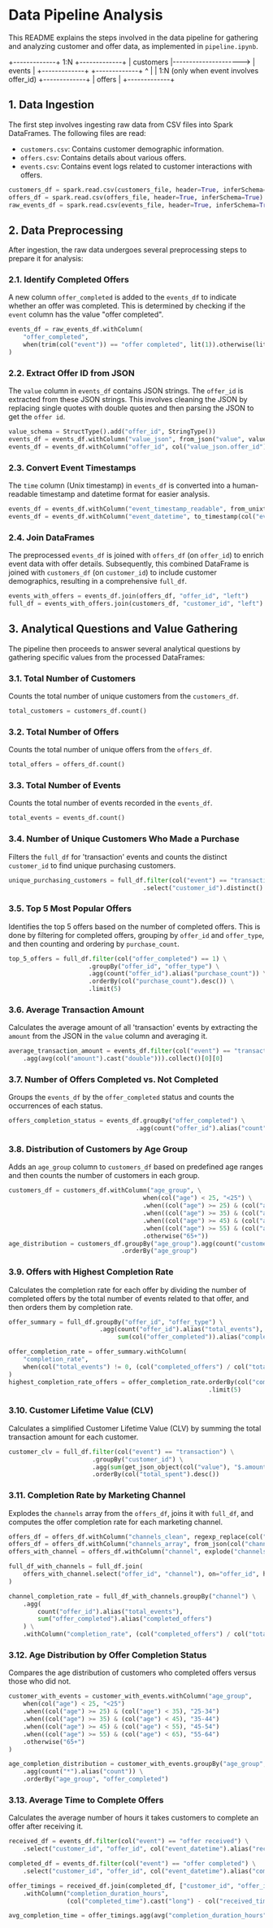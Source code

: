 # Data Pipeline Analysis

This README explains the steps involved in the data pipeline for gathering and analyzing customer and offer data, as implemented in `pipeline.ipynb`.

+-------------+          1:N          +-------------+
|  customers  |---------------------> |   events    |
+-------------+                       +-------------+
                                          ^
                                          |
                                          | 1:N (only when event involves offer_id)
                                     +-------------+
                                     |   offers    |
                                     +-------------+

## 1. Data Ingestion

The first step involves ingesting raw data from CSV files into Spark DataFrames. The following files are read:

*   `customers.csv`: Contains customer demographic information.
*   `offers.csv`: Contains details about various offers.
*   `events.csv`: Contains event logs related to customer interactions with offers.

```python
customers_df = spark.read.csv(customers_file, header=True, inferSchema=True)
offers_df = spark.read.csv(offers_file, header=True, inferSchema=True)
raw_events_df = spark.read.csv(events_file, header=True, inferSchema=True)
```

## 2. Data Preprocessing

After ingestion, the raw data undergoes several preprocessing steps to prepare it for analysis:

### 2.1. Identify Completed Offers

A new column `offer_completed` is added to the `events_df` to indicate whether an offer was completed. This is determined by checking if the `event` column has the value "offer completed".

```python
events_df = raw_events_df.withColumn(
    "offer_completed",
    when(trim(col("event")) == "offer completed", lit(1)).otherwise(lit(0))
)
```

### 2.2. Extract Offer ID from JSON

The `value` column in `events_df` contains JSON strings. The `offer_id` is extracted from these JSON strings. This involves cleaning the JSON by replacing single quotes with double quotes and then parsing the JSON to get the `offer id`.

```python
value_schema = StructType().add("offer_id", StringType())
events_df = events_df.withColumn("value_json", from_json("value", value_schema))
events_df = events_df.withColumn("offer_id", col("value_json.offer_id"))
```

### 2.3. Convert Event Timestamps

The `time` column (Unix timestamp) in `events_df` is converted into a human-readable timestamp and datetime format for easier analysis.

```python
events_df = events_df.withColumn("event_timestamp_readable", from_unixtime(col("time")))
events_df = events_df.withColumn("event_datetime", to_timestamp(col("event_timestamp_readable")))
```

### 2.4. Join DataFrames

The preprocessed `events_df` is joined with `offers_df` (on `offer_id`) to enrich event data with offer details. Subsequently, this combined DataFrame is joined with `customers_df` (on `customer_id`) to include customer demographics, resulting in a comprehensive `full_df`.

```python
events_with_offers = events_df.join(offers_df, "offer_id", "left")
full_df = events_with_offers.join(customers_df, "customer_id", "left")
```

## 3. Analytical Questions and Value Gathering

The pipeline then proceeds to answer several analytical questions by gathering specific values from the processed DataFrames:

### 3.1. Total Number of Customers

Counts the total number of unique customers from the `customers_df`.

```python
total_customers = customers_df.count()
```

### 3.2. Total Number of Offers

Counts the total number of unique offers from the `offers_df`.

```python
total_offers = offers_df.count()
```

### 3.3. Total Number of Events

Counts the total number of events recorded in the `events_df`.

```python
total_events = events_df.count()
```

### 3.4. Number of Unique Customers Who Made a Purchase

Filters the `full_df` for 'transaction' events and counts the distinct `customer_id` to find unique purchasing customers.

```python
unique_purchasing_customers = full_df.filter(col("event") == "transaction") \
                                     .select("customer_id").distinct().count()
```

### 3.5. Top 5 Most Popular Offers

Identifies the top 5 offers based on the number of completed offers. This is done by filtering for completed offers, grouping by `offer_id` and `offer_type`, and then counting and ordering by `purchase_count`.

```python
top_5_offers = full_df.filter(col("offer_completed") == 1) \
                      .groupBy("offer_id", "offer_type") \
                      .agg(count("offer_id").alias("purchase_count")) \
                      .orderBy(col("purchase_count").desc()) \
                      .limit(5)
```

### 3.6. Average Transaction Amount

Calculates the average amount of all 'transaction' events by extracting the `amount` from the JSON in the `value` column and averaging it.

```python
average_transaction_amount = events_df.filter(col("event") == "transaction") \
    .agg(avg(col("amount").cast("double"))).collect()[0][0]
```

### 3.7. Number of Offers Completed vs. Not Completed

Groups the `events_df` by the `offer_completed` status and counts the occurrences of each status.

```python
offers_completion_status = events_df.groupBy("offer_completed") \
                                   .agg(count("offer_id").alias("count"))
```

### 3.8. Distribution of Customers by Age Group

Adds an `age_group` column to `customers_df` based on predefined age ranges and then counts the number of customers in each group.

```python
customers_df = customers_df.withColumn("age_group", \
                                     when(col("age") < 25, "<25") \
                                     .when((col("age") >= 25) & (col("age") < 35), "25-34") \
                                     .when((col("age") >= 35) & (col("age") < 45), "35-44") \
                                     .when((col("age") >= 45) & (col("age") < 55), "45-54") \
                                     .when((col("age") >= 55) & (col("age") < 65), "55-64") \
                                     .otherwise("65+"))
age_distribution = customers_df.groupBy("age_group").agg(count("customer_id").alias("customer_count")) \
                               .orderBy("age_group")
```

### 3.9. Offers with Highest Completion Rate

Calculates the completion rate for each offer by dividing the number of completed offers by the total number of events related to that offer, and then orders them by completion rate.

```python
offer_summary = full_df.groupBy("offer_id", "offer_type") \
                         .agg(count("offer_id").alias("total_events"), \
                              sum(col("offer_completed")).alias("completed_offers"))

offer_completion_rate = offer_summary.withColumn(
    "completion_rate",
    when(col("total_events") != 0, (col("completed_offers") / col("total_events")) * 100).otherwise(None)
)
highest_completion_rate_offers = offer_completion_rate.orderBy(col("completion_rate").desc()) \
                                                       .limit(5)
```

### 3.10. Customer Lifetime Value (CLV)

Calculates a simplified Customer Lifetime Value (CLV) by summing the total transaction amount for each customer.

```python
customer_clv = full_df.filter(col("event") == "transaction") \
                       .groupBy("customer_id") \
                       .agg(sum(get_json_object(col("value"), "$.amount")).alias("total_spent")) \
                       .orderBy(col("total_spent").desc())
```

### 3.11. Completion Rate by Marketing Channel

Explodes the `channels` array from the `offers_df`, joins it with `full_df`, and computes the offer completion rate for each marketing channel.

```python
offers_df = offers_df.withColumn("channels_clean", regexp_replace(col("channels"), "'", '"'))
offers_df = offers_df.withColumn("channels_array", from_json(col("channels_clean"), ArrayType(StringType())))
offers_with_channel = offers_df.withColumn("channel", explode("channels_array"))

full_df_with_channels = full_df.join(
    offers_with_channel.select("offer_id", "channel"), on="offer_id", how="left"
)

channel_completion_rate = full_df_with_channels.groupBy("channel") \
    .agg(
        count("offer_id").alias("total_events"),
        sum("offer_completed").alias("completed_offers")
    ) \
    .withColumn("completion_rate", (col("completed_offers") / col("total_events")) * 100)
```

### 3.12. Age Distribution by Offer Completion Status

Compares the age distribution of customers who completed offers versus those who did not.

```python
customer_with_events = customer_with_events.withColumn("age_group", 
    when(col("age") < 25, "<25")
    .when((col("age") >= 25) & (col("age") < 35), "25-34")
    .when((col("age") >= 35) & (col("age") < 45), "35-44")
    .when((col("age") >= 45) & (col("age") < 55), "45-54")
    .when((col("age") >= 55) & (col("age") < 65), "55-64")
    .otherwise("65+")
)

age_completion_distribution = customer_with_events.groupBy("age_group", "offer_completed") \
    .agg(count("*").alias("count")) \
    .orderBy("age_group", "offer_completed")
```

### 3.13. Average Time to Complete Offers

Calculates the average number of hours it takes customers to complete an offer after receiving it.

```python
received_df = events_df.filter(col("event") == "offer received") \
    .select("customer_id", "offer_id", col("event_datetime").alias("received_time"))

completed_df = events_df.filter(col("event") == "offer completed") \
    .select("customer_id", "offer_id", col("event_datetime").alias("completed_time"))

offer_timings = received_df.join(completed_df, ["customer_id", "offer_id"], "inner") \
    .withColumn("completion_duration_hours", 
                (col("completed_time").cast("long") - col("received_time").cast("long")) / 3600)

avg_completion_time = offer_timings.agg(avg("completion_duration_hours")).collect()[0][0]
```
